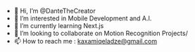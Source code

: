 - 👋 Hi, I’m @DanteTheCreator
- 👀 I’m interested in Mobile Development and A.I.
- 🌱 I’m currently learning Next.js
- 💞️ I’m looking to collaborate on Motion Recognition Projects/
- 📫 How to reach me : kaxamiqeladze@gmail.com

<!---
DanteTheCreator/DanteTheCreator is a ✨ special ✨ repository because its `README.md` (this file) appears on your GitHub profile.
You can click the Preview link to take a look at your changes.
--->
